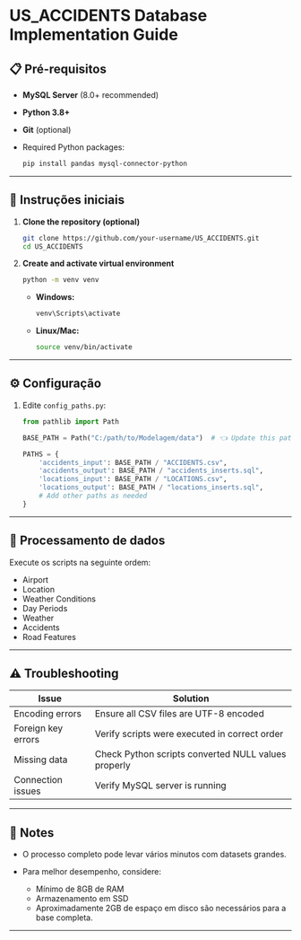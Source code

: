 
# US_ACCIDENTS Database Implementation Guide

## 📋 Pré-requisitos

- **MySQL Server** (8.0+ recommended)  
- **Python 3.8+**  
- **Git** (optional)  
- Required Python packages:

  ```bash
  pip install pandas mysql-connector-python
  ```

---

## 🚀 Instruções iniciais

1. **Clone the repository (optional)**

   ```bash
   git clone https://github.com/your-username/US_ACCIDENTS.git
   cd US_ACCIDENTS
   ```

2. **Create and activate virtual environment**

   ```bash
   python -m venv venv
   ```

   - **Windows:**

     ```bash
     venv\Scripts\activate
     ```

   - **Linux/Mac:**

     ```bash
     source venv/bin/activate
     ```

---

## ⚙️ Configuração

1. Edite `config_paths.py`:

   ```python
   from pathlib import Path

   BASE_PATH = Path("C:/path/to/Modelagem/data")  # 👈 Update this path

   PATHS = {
       'accidents_input': BASE_PATH / "ACCIDENTS.csv",
       'accidents_output': BASE_PATH / "accidents_inserts.sql",
       'locations_input': BASE_PATH / "LOCATIONS.csv",
       'locations_output': BASE_PATH / "locations_inserts.sql",
       # Add other paths as needed
   }
   ```

---

## 🔄 Processamento de dados

Execute os scripts na seguinte ordem:

- Airport
- Location
- Weather Conditions
- Day Periods
- Weather
- Accidents 
- Road Features

---

## ⚠️ Troubleshooting

| Issue                 | Solution                                           |
|----------------------|----------------------------------------------------|
| Encoding errors       | Ensure all CSV files are UTF-8 encoded            |
| Foreign key errors    | Verify scripts were executed in correct order     |
| Missing data          | Check Python scripts converted NULL values properly |
| Connection issues     | Verify MySQL server is running                    |

---

## 📝 Notes

- O processo completo pode levar vários minutos com datasets grandes.
- Para melhor desempenho, considere:

  - Mínimo de 8GB de RAM  
  - Armazenamento em SSD  
  - Aproximadamente 2GB de espaço em disco são necessários para a base completa.

---
